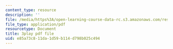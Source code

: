 ```yaml
---
content_type: resource
description: ''
file: /media/https%3A/open-learning-course-data-rc.s3.amazonaws.com/res-18-009-learn-differential-equations-up-close-with-gilbert-strang-and-cleve-moler-fall-2015/e85a73c811da1d59b114d798b025c494_kIT2uMxYh6M.pdf
file_type: application/pdf
resourcetype: Document
title: 3play pdf file
uid: e85a73c8-11da-1d59-b114-d798b025c494
---
```


